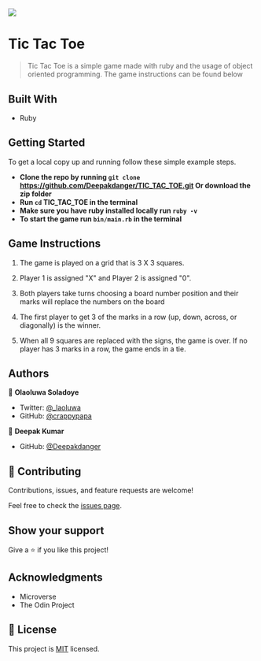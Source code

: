 # ![](https://img.shields.io/badge/Tic_Tac_Toe-blueviolet)

# Tic Tac Toe

> Tic Tac Toe is a simple game made with ruby and the usage of object oriented programming. The game instructions can be found below

## Built With

- Ruby

## Getting Started


To get a local copy up and running follow these simple example steps.


- **Clone the repo by running `git clone` https://github.com/Deepakdanger/TIC_TAC_TOE.git Or download the zip folder**
- **Run `cd` TIC_TAC_TOE in the terminal**
- **Make sure you have ruby installed locally run `ruby -v`**
- **To start the game run ```bin/main.rb``` in the terminal**

## Game Instructions

1. The game is played on a grid that is 3 X 3 squares.
2. Player 1 is assigned "X" and Player 2 is assigned "0".

3. Both players take turns choosing a board number position and their marks will replace the numbers on the board
4. The first player to get 3 of the marks in a row (up, down, across, or diagonally) is the winner.

5. When all 9 squares are replaced with the signs, the game is over. If no player has 3 marks in a row, the game ends in a tie.



## Authors

👤 **Olaoluwa Soladoye**

- Twitter: [@_laoluwa](https://twitter.com/_laoluwa/)
- GitHub: [@crappypapa](https://github.com/crappypapa/)

👤 **Deepak Kumar**


- GitHub: [@Deepakdanger](https://github.com/Deepakdanger)

## 🤝 Contributing

Contributions, issues, and feature requests are welcome!

Feel free to check the [issues page](issues/).

## Show your support

Give a ⭐️ if you like this project!

## Acknowledgments

- Microverse
- The Odin Project


## 📝 License

This project is [MIT](./LICENSE) licensed.
